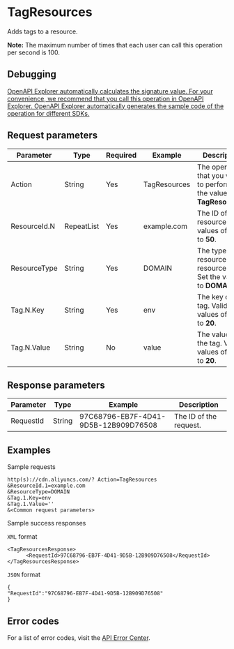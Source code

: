 # TagResources

Adds tags to a resource.

**Note:** The maximum number of times that each user can call this operation per second is 100.

## Debugging

[OpenAPI Explorer automatically calculates the signature value. For your convenience, we recommend that you call this operation in OpenAPI Explorer. OpenAPI Explorer automatically generates the sample code of the operation for different SDKs.](https://api.aliyun.com/#product=Cdn&api=TagResources&type=RPC&version=2018-05-10)

## Request parameters

|Parameter|Type|Required|Example|Description|
|---------|----|--------|-------|-----------|
|Action|String|Yes|TagResources|The operation that you want to perform. Set the value to **TagResources**. |
|ResourceId.N|RepeatList|Yes|example.com|The ID of the resource. Valid values of N: **1** to **50**. |
|ResourceType|String|Yes|DOMAIN|The type of resource. The resource type. Set the value to **DOMAIN**. |
|Tag.N.Key|String|Yes|env|The key of the tag. Valid values of N: **1** to **20**. |
|Tag.N.Value|String|No|value|The value of the tag. Valid values of N: **1** to **20**. |

## Response parameters

|Parameter|Type|Example|Description|
|---------|----|-------|-----------|
|RequestId|String|97C68796-EB7F-4D41-9D5B-12B909D76508|The ID of the request. |

## Examples

Sample requests

```
http(s)://cdn.aliyuncs.com/? Action=TagResources
&ResourceId.1=example.com
&ResourceType=DOMAIN
&Tag.1.Key=env
&Tag.1.Value=''
&<Common request parameters>
```

Sample success responses

`XML` format

```
<TagResourcesResponse>
	  <RequestId>97C68796-EB7F-4D41-9D5B-12B909D76508</RequestId>
</TagResourcesResponse>
```

`JSON` format

```
{
"RequestId":"97C68796-EB7F-4D41-9D5B-12B909D76508"
}
```

## Error codes

For a list of error codes, visit the [API Error Center](https://error-center.alibabacloud.com/status/product/Cdn).

